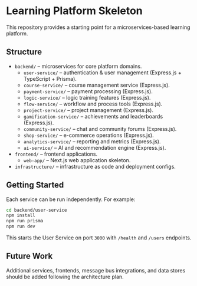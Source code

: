 # Learning Platform Skeleton

This repository provides a starting point for a microservices-based learning platform.

## Structure

- `backend/` – microservices for core platform domains.
  - `user-service/` – authentication & user management (Express.js + TypeScript + Prisma).
  - `course-service/` – course management service (Express.js).
  - `payment-service/` – payment processing (Express.js).
  - `logic-service/` – logic training features (Express.js).
  - `flow-service/` – workflow and process tools (Express.js).
  - `project-service/` – project management (Express.js).
  - `gamification-service/` – achievements and leaderboards (Express.js).
  - `community-service/` – chat and community forums (Express.js).
  - `shop-service/` – e-commerce operations (Express.js).
  - `analytics-service/` – reporting and metrics (Express.js).
  - `ai-service/` – AI and recommendation engine (Express.js).
- `frontend/` – frontend applications.
  - `web-app/` – Next.js web application skeleton.
- `infrastructure/` – infrastructure as code and deployment configs.

## Getting Started

Each service can be run independently. For example:

```bash
cd backend/user-service
npm install
npm run prisma
npm run dev
```

This starts the User Service on port `3000` with `/health` and `/users` endpoints.

## Future Work

Additional services, frontends, message bus integrations, and data stores should be added following the architecture plan.
